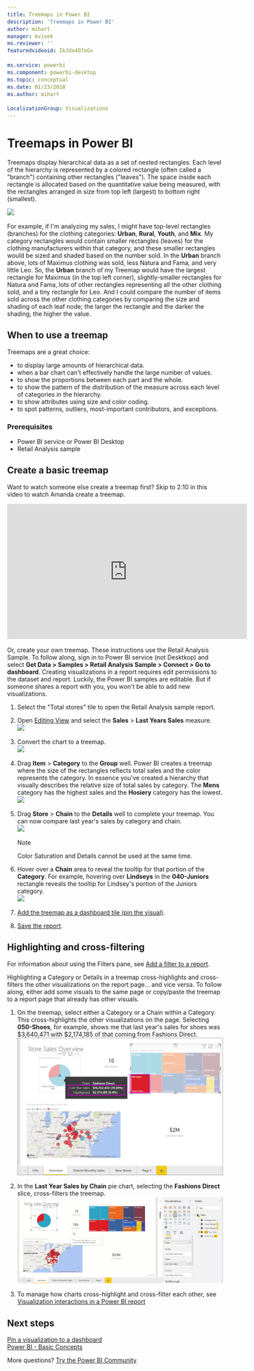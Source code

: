 ```yaml
---
title: Treemaps in Power BI
description: 'Treemaps in Power BI'
author: mihart
manager: kvivek
ms.reviewer: ''
featuredvideoid: IkJda4O7oGs

ms.service: powerbi
ms.component: powerbi-desktop
ms.topic: conceptual
ms.date: 01/23/2018
ms.author: mihart

LocalizationGroup: Visualizations
---
```

# Treemaps in Power BI
Treemaps display hierarchical data as a set of nested rectangles.  Each level of the hierarchy is represented by a colored rectangle (often called a "branch") containing other rectangles ("leaves").  The space inside each rectangle is allocated based on the quantitative value being measured, with the rectangles arranged in size from top left (largest) to bottom right (smallest).

![](media/power-bi-visualization-treemaps/pbi-nancy_viz_treemap.png)

For example, if I'm analyzing my sales, I might have top-level rectangles (branches) for the clothing categories: **Urban**, **Rural**, **Youth**, and **Mix**.  My category rectangles would contain smaller rectangles (leaves) for the clothing manufacturers within that category, and these smaller rectangles would be sized and shaded based on the number sold.  In the **Urban** branch above, lots of Maximus clothing was sold, less Natura and Fama, and very little Leo.  So, the **Urban** branch of my Treemap would have the largest rectangle for Maximus (in the top left corner), slightly-smaller rectangles for Natura and Fama, lots of other rectangles representing all the other clothing sold, and a tiny rectangle for Leo.  And I could compare the number of items sold across the other clothing categories by comparing the size and shading of each leaf node; the larger the rectangle and the darker the shading, the higher the value.

## When to use a treemap
Treemaps are a great choice:

* to display large amounts of hierarchical data.
* when a bar chart can't effectively handle the large number of values.
* to show the proportions between each part and the whole.
* to show the pattern of the distribution of the measure across each level of categories in the hierarchy.
* to show attributes using size and color coding.
* to spot patterns, outliers, most-important contributors, and exceptions.

### Prerequisites
 - Power BI service or Power BI Desktop
 - Retail Analysis sample

## Create a basic treemap
Want to watch someone else create a treemap first?  Skip to 2:10 in this video to watch Amanda create a treemap.

<iframe width="560" height="315" src="https://www.youtube.com/embed/IkJda4O7oGs" frameborder="0" allowfullscreen></iframe>

Or, create your own treemap. These instructions use the Retail Analysis Sample. To follow along, sign in to Power BI service (not Desktkop) and select **Get Data \> Samples \>  Retail Analysis Sample \> Connect \> Go to dashboard**. Creating visualizations in a report requires edit permissions to the dataset and report. Luckily, the Power BI samples are editable. But if someone shares a report with you, you won't be able to add new visualizations.

1. Select the "Total stores" tile to open the Retail Analysis sample report.    
2. Open [Editing View](../service-interact-with-a-report-in-editing-view.md) and select the **Sales** > **Last Years Sales** measure.   
   ![](media/power-bi-visualization-treemaps/treemapfirstvalue_new.png)   
3. Convert the chart to a treemap.  
   ![](media/power-bi-visualization-treemaps/treemapconvertto_new.png)   
4. Drag **Item** > **Category** to the **Group** well. Power BI creates a treemap where the size of the rectangles reflects total sales and the color represents the category.  In essence you've created a hierarchy that visually describes the relative size of total sales by category.  The **Mens** category has the highest sales and the **Hosiery** category has the lowest.   
   ![](media/power-bi-visualization-treemaps/treemapcomplete_new.png)   
5. Drag **Store** > **Chain** to the **Details** well to complete your treemap. You can now compare last year's sales by category and chain.   
   ![](media/power-bi-visualization-treemaps/treemap_addgroup_new.png)
   
   > [!NOTE]
   > Color Saturation and Details cannot be used at the same time.
   > 
   > 
5. Hover over a **Chain** area to reveal the tooltip for that portion of the **Category**.  For example, hovering over **Lindseys** in the **040-Juniors** rectangle reveals the tooltip for Lindsey's portion of the Juniors category.  
   ![](media/power-bi-visualization-treemaps/treemaphoverdetail_new.png)
6. [Add the treemap as a dashboard tile (pin the visual)](../consumer/end-user-tiles.md). 
7. [Save the report](../service-report-save.md).

## Highlighting and cross-filtering
For information about using the Filters pane, see [Add a filter to a report](../power-bi-report-add-filter.md).

Highlighting a Category or Details in a treemap cross-highlights and cross-filters the other visualizations on the report page... and vice versa. To follow along, either add some visuals to the same page or copy/paste the treemap to a report page that already has other visuals.

1. On the treemap, select either a Category or a Chain within a Category.  This cross-highlights the other visualizations on the page. Selecting **050-Shoes**, for example, shows me that last year's sales for shoes was $3,640,471 with $2,174,185 of that coming from Fashions Direct.  
   ![](media/power-bi-visualization-treemaps/treemaphiliting.png)

2. In the **Last Year Sales by Chain** pie chart, selecting the **Fashions Direct** slice, cross-filters the treemap.  
   ![](media/power-bi-visualization-treemaps/treemapnoowl.gif)    

3. To manage how charts cross-highlight and cross-filter each other, see [Visualization interactions in a Power BI report](../consumer/end-user-interactions.md)

## Next steps
[ Pin a visualization to a dashboard](../service-dashboard-pin-tile-from-report.md)  
[Power BI - Basic Concepts](../consumer/end-user-basic-concepts.md)  

More questions? [Try the Power BI Community](http://community.powerbi.com/)  

